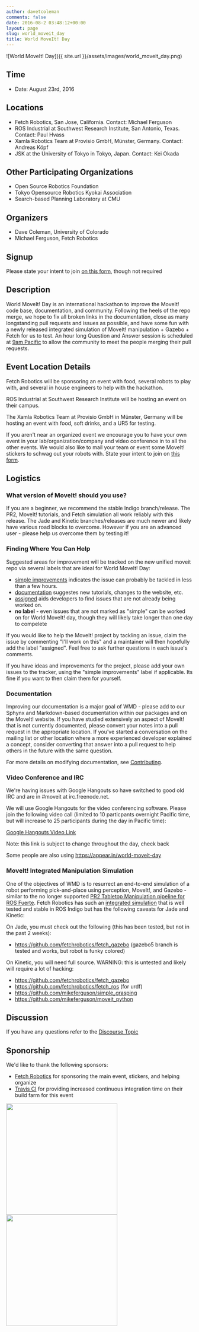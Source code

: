 ```yaml
---
author: davetcoleman
comments: false
date: 2016-08-2 03:48:12+00:00
layout: page
slug: world_moveit_day
title: World MoveIt! Day
---
```


![World MoveIt! Day]({{ site.url }}/assets/images/world_moveit_day.png)

## Time

  * Date: August 23rd, 2016

## Locations

  - Fetch Robotics, San Jose, California. Contact: Michael Ferguson
  - ROS Industrial at Southwest Research Institute, San Antonio, Texas. Contact: Paul Hvass
  - Xamla Robotics Team at Provisio GmbH, Münster, Germany. Contact: Andreas Köpf
  - JSK at the University of Tokyo in Tokyo, Japan. Contact: Kei Okada

## Other Participating Organizations

  * Open Source Robotics Foundation
  * Tokyo Opensource Robotics Kyokai Association
  * Search-based Planning Laboratory at CMU

## Organizers

  * Dave Coleman, University of Colorado
  * Michael Ferguson, Fetch Robotics

## Signup

Please state your intent to join [on this form](https://goo.gl/forms/vCIKiWcAgaB4mASk2), though not required

## Description

World MoveIt! Day is an international hackathon to improve the MoveIt! code base, documentation, and community. Following the heels of the repo merge, we hope to fix all broken links in the documentation, close as many longstanding pull requests and issues as possible, and have some fun with a newly released integrated simulation of MoveIt! manipulation + Gazebo + Fetch for us to test. An hour long Question and Answer session is scheduled at [9am Pacific](https://www.timeanddate.com/worldclock/meetingtime.html?iso=20160823&p1=37&p2=224) to allow the community to meet the people merging their pull requests.

## Event Location Details

Fetch Robotics will be sponsoring an event with food, several robots to play with, and several in house engineers to help with the hackathon.

ROS Industrial at Southwest Research Institute will be hosting an event on their campus.

The Xamla Robotics Team at Provisio GmbH in Münster, Germany will be hosting an event with food, soft drinks, and a UR5 for testing.

If you aren't near an organized event we encourage you to have your own event in your lab/organization/company and video conference in to all the other events. We would also like to mail your team or event some MoveIt! stickers to schwag out your robots with. State your intent to join on [this form](https://goo.gl/forms/vCIKiWcAgaB4mASk2).

## Logistics

### What version of MoveIt! should you use?

If you are a beginner, we recommend the stable Indigo branch/release. The PR2, MoveIt! tutorials, and Fetch simulation all work reliably with this release. The Jade and Kinetic branches/releases are much newer and likely have various road blocks to overcome. However if you are an advanced user - please help us overcome them by testing it!

### Finding Where You Can Help

Suggested areas for improvement will be tracked on the new unified moveit repo via several labels that are ideal for World MoveIt! Day:

- [simple improvements](https://github.com/ros-planning/moveit/issues?q=is%3Aopen+-label%3Aassigned+label%3A%22simple+improvements%22) indicates the issue can probably be tackled in less than a few hours.
- [documentation](https://github.com/ros-planning/moveit/issues?utf8=%E2%9C%93&q=is%3Aopen%20label%3Adocumentation%20-label%3Aassigned%20) suggestes new tutorials, changes to the website, etc.
- [assigned](https://github.com/ros-planning/moveit/issues?q=is%3Aopen+is%3Aissue+label%3Aassigned) aids developers to find issues that are not already being worked on.
- **no label** - even issues that are not marked as "simple" can be worked on for World MoveIt! day, though they will likely take longer than one day to compelete

If you would like to help the MoveIt! project by tackling an issue, claim the issue by commenting "I'll work on this" and a maintainer will then hopefully add the label "assigned". Feel free to ask further questions in each issue's comments.

If you have ideas and improvements for the project, please add your own issues to the tracker, using the "simple improvements" label if applicable. Its fine if you want to then claim them for yourself.

### Documentation

Improving our documentation is a major goal of WMD - please add to our Sphynx and Markdown-based documentation within our packages and on the MoveIt! website. If you have studied extensively an aspect of MoveIt! that is not currently documented, please convert your notes into a pull request in the appropriate location. If you've started a conversation on the mailing list or other location where a more experienced developer explained a concept, consider converting that answer into a pull request to help others in the future with the same question.

For more details on modifying documentation, see [Contributing](http://moveit.ros.org/documentation/contributing/).

### Video Conference and IRC

We're having issues with Google Hangouts so have switched to good old IRC and are in #moveit at irc.freenode.net.

We will use Google Hangouts for the video conferencing software. Please join the following video call (limited to 10 particpants overnight Pacific time, but will increase to 25 participants during the day in Pacific time):

[Google Hangouts Video Link](https://hangouts.google.com/hangouts/_/fetchrobotics.com/mferguson)

Note: this link is subject to change throughout the day, check back

Some people are also using https://appear.in/world-moveit-day

### MoveIt! Integrated Manipulation Simulation

One of the objectives of WMD is to resurrect an end-to-end simulation of a robot performing pick-and-place using perception, MoveIt!, and Gazebo - similar to the no longer supported [PR2 Tabletop Manipulation pipeline for ROS Fuerte](http://wiki.ros.org/pr2_tabletop_manipulation_apps). Fetch Robotics has such an [integrated simulation](http://docs.fetchrobotics.com/gazebo.html#mm-demo) that is well tested and stable in ROS Indigo but has the following caveats for Jade and Kinetic:

On Jade, you must check out the following (this has been tested, but not in the past 2 weeks):

* https://github.com/fetchrobotics/fetch_gazebo (gazebo5 branch is tested and works, but robot is funky colored)

On Kinetic, you will need full source. WARNING: this is untested and likely will require a lot of hacking:

* https://github.com/fetchrobotics/fetch_gazebo
* https://github.com/fetchrobotics/fetch_ros (for urdf)
* https://github.com/mikeferguson/simple_grasping
* https://github.com/mikeferguson/moveit_python

## Discussion

If you have any questions refer to the [Discourse Topic](http://discourse.ros.org/t/world-moveit-day-planning/365)

## Sponorship

We'd like to thank the following sponsors:

- [Fetch Robotics](http://fetchrobotics.com/) for sponsoring the main event, stickers, and helping organize
- [Travis CI](http://travis-ci.com) for providing increased continuous integration time on their build farm for this event

<img src="http://moveit.picknik.io/assets/images/travis-ci.png" width="300" css="margin-right:20px">

<img src="http://fetchrobotics.com/wp-content/uploads/2015/01/Fetch_Horizontal.png" width="300">
